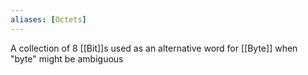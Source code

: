 ```yaml
---
aliases: [Octets]
---
```


A collection of 8 [[Bit]]s used as an alternative word for [[Byte]] when "byte" might be ambiguous
